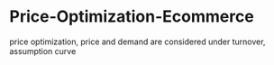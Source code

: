 # Price-Optimization-Ecommerce
price optimization, price and demand are considered under turnover, assumption curve
